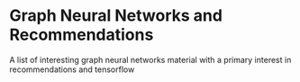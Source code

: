 # Graph Neural Networks and Recommendations
A list of interesting graph neural networks material with a primary interest in recommendations and tensorflow

